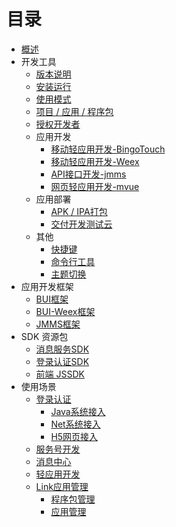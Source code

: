 # 目录

* [概述](README.md)
* 开发工具
  * [版本说明](linkide/version.md)
  * [安装运行](linkide/install.md)
  * [使用模式](linkide/launch.md)
  * [项目 / 应用 / 程序包](linkide/pap.md)
  * [授权开发者](linkide/collaboration.md)
  * 应用开发
    * [移动轻应用开发-BingoTouch](linkide/btapp.md)
    * [移动轻应用开发-Weex](linkide/weexapp.md)
    * [API接口开发-jmms](linkide/jmms.md)
    * [网页轻应用开发-mvue](linkide/mvue.md)
  * 应用部署
    * [APK / IPA打包](linkide/packager.md)
    * [交付开发测试云](linkide/deploy.md)
  * 其他
    * [快捷键](linkide/shortcut.md)
    * [命令行工具](linkide/cmd.md)
    * [主题切换](linkide/theme.md)
* 应用开发框架
  * [BUI框架](framework/bui.md)
  * [BUI-Weex框架](framework/buiweex.md)
  * [JMMS框架](framework/jmms.md)
* SDK 资源包
  * [消息服务SDK](sdk/emb.md)
  * [登录认证SDK](sdk/auth.md)
  * [前端 JSSDK](sdk/js.md)
* 使用场景
  * [登录认证](scence/ssoauth.md)
    * [Java系统接入](scence/ssojava.md)
    * [Net系统接入](scence/ssonet.md)
    * [H5网页接入](scence/ssoh5.md)
  * [服务号开发](scence/servicenum.md)
  * [消息中心](scence/bizemb.md)
  * [轻应用开发](scence/lightjssdk.md)
  * [Link应用管理](scence/linkappmanager.md)
    * [程序包管理](scence/packagemanager.md)
    * [应用管理](scence/appmanager.md)